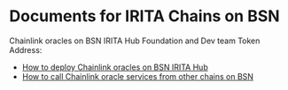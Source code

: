 # Documents for IRITA Chains on BSN 

Chainlink oracles on BSN IRITA Hub Foundation and Dev team Token Address:
+ [How to deploy Chainlink oracles on BSN IRITA Hub ](https://github.com/bianjieai/bsn-docs/blob/main/bsnhub/oracle/Chainlink%20Integration.md)
+ [How to call Chainlink oracle services from other chains on BSN](https://github.com/bianjieai/bsn-docs/blob/main/bsnhub/oracle/Chainlink%20Integration.md)

